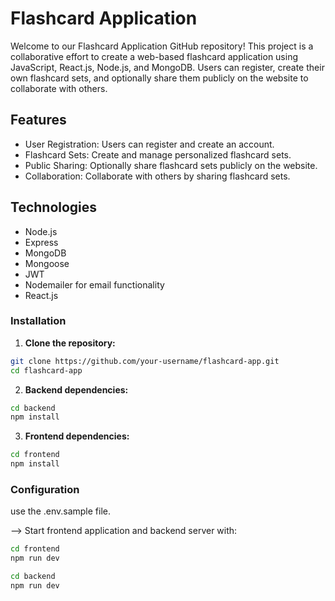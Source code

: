 # Flashcard Application

Welcome to our Flashcard Application GitHub repository! This project is a collaborative effort to create a web-based flashcard application using JavaScript, React.js, Node.js, and MongoDB. Users can register, create their own flashcard sets, and optionally share them publicly on the website to collaborate with others.

## Features

- User Registration: Users can register and create an account.
- Flashcard Sets: Create and manage personalized flashcard sets.
- Public Sharing: Optionally share flashcard sets publicly on the website.
- Collaboration: Collaborate with others by sharing flashcard sets.

## Technologies

- Node.js
- Express
- MongoDB
- Mongoose
- JWT
- Nodemailer for email functionality
- React.js
  
### Installation

1. **Clone the repository:**

  ```bash
  git clone https://github.com/your-username/flashcard-app.git
  cd flashcard-app
  ```

2. **Backend dependencies:**

  ```bash
  cd backend
  npm install
  ```
 3. **Frontend dependencies:**

  ```bash
  cd frontend
  npm install  
  ```
### Configuration
use the .env.sample file.

--> Start frontend application and backend server with:

  ```bash
  cd frontend
  npm run dev  
  ```
  ```bash
  cd backend
  npm run dev
  ```
